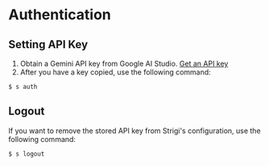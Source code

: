 # Authentication

## Setting API Key

1. Obtain a Gemini API key from Google AI Studio. [Get an API key](https://makersuite.google.com/app/apikey)
2. After you have a key copied, use the following command:

  ```
  $ s auth
  ```

## Logout

If you want to remove the stored API key from Strigi's configuration, use the following command:

```bash
$ s logout
```
